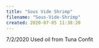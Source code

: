 ```yaml
---
title: "Sous Vide Shrimp"
filename: "Sous-Vide-Shrimp"
created: 2020-07-05 11:38:20
---
```

7/2/2020 Used oil from Tuna Confit
